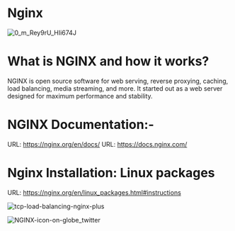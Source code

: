 # Nginx

![0_m_Rey9rU_HIi674J](https://user-images.githubusercontent.com/45856526/192649811-82d6304f-0945-48b5-a419-8c82b59a35e7.jpg)

# What is NGINX and how it works?
NGINX is open source software for web serving, reverse proxying, caching, load balancing, media streaming, and more. It started out as a web server designed for maximum performance and stability.

# NGINX Documentation:-
URL: https://nginx.org/en/docs/
URL: https://docs.nginx.com/

# Nginx Installation: Linux packages 
URL: https://nginx.org/en/linux_packages.html#instructions

![tcp-load-balancing-nginx-plus](https://user-images.githubusercontent.com/45856526/192649521-5981509c-0d75-411b-b660-e5af3a8cb655.png)

![NGINX-icon-on-globe_twitter](https://user-images.githubusercontent.com/45856526/192649844-568a2da5-4481-4128-968a-105a87b30568.png)
